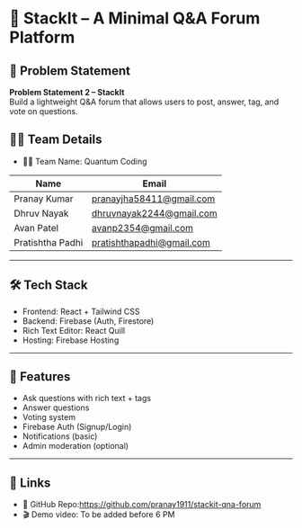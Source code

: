 # 🧠 StackIt – A Minimal Q&A Forum Platform

## 📌 Problem Statement
**Problem Statement 2 – StackIt**  
Build a lightweight Q&A forum that allows users to post, answer, tag, and vote on questions.

## 👨‍💻 Team Details

- 🧑‍💻 Team Name: Quantum Coding

| Name                | Email                         |
|---------------------|-------------------------------|
| Pranay Kumar        | pranayjha58411@gmail.com      |
| Dhruv Nayak         | dhruvnayak2244@gmail.com      |
| Avan Patel          | avanp2354@gmail.com           |
| Pratishtha Padhi    | pratishthapadhi@gmail.com     |



---

## 🛠 Tech Stack
- Frontend: React + Tailwind CSS
- Backend: Firebase (Auth, Firestore)
- Rich Text Editor: React Quill
- Hosting: Firebase Hosting

---

## 📂 Features
- Ask questions with rich text + tags
- Answer questions
- Voting system
- Firebase Auth (Signup/Login)
- Notifications (basic)
- Admin moderation (optional)

---

## 📎 Links
- 🔗 GitHub Repo:https://github.com/pranay1911/stackit-qna-forum
- 🎬 Demo video: To be added before 6 PM
